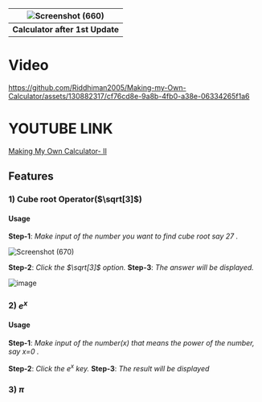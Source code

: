 


| ![Screenshot (660)](https://github.com/Riddhiman2005/Making-my-Own-Calculator/assets/130882317/ed05ef7b-e2d9-434c-980c-766e2ffcc594) | 
|:--:| 
| **Calculator after 1st Update** |


# Video #


https://github.com/Riddhiman2005/Making-my-Own-Calculator/assets/130882317/cf76cd8e-9a8b-4fb0-a38e-06334265f1a6


# YOUTUBE LINK #

[Making My Own Calculator- II](url)


## Features ##


### 1) Cube root Operator($\sqrt[3]$) ###  

#### Usage ####

**Step-1**: *Make input of the number you want to find cube root say $27$ .*

![Screenshot (670)](https://github.com/Riddhiman2005/Making-my-Own-Calculator/assets/130882317/63537d22-f308-484d-8675-f6ad0af99145)


**Step-2**: *Click the $\sqrt[3]$ option.*
**Step-3**: *The answer will be displayed.*

![image](https://github.com/Riddhiman2005/Making-my-Own-Calculator/assets/130882317/cca30da9-d38e-45c7-8f08-39515375a203)


### 2) $e^{x}$ ###

#### Usage ####

**Step-1**: *Make input of the number(x) that means the power of the number, say x=0 .*

**Step-2**: *Click the $e^{x}$ key.*
**Step-3**: *The result will be displayed*
### 3) $\pi$   ###



